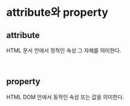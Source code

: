 # attribute와 property

## attribute

HTML 문서 안에서 정적인 속성 그 자체를 의미한다.

<BR>

## property

HTML DOM 안에서 동적인 속성 또는 값을 의미한다.
